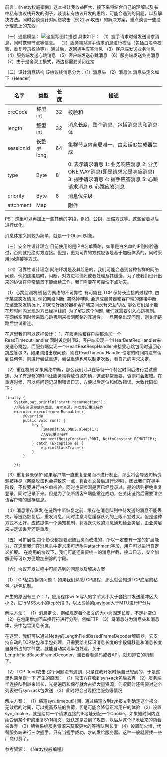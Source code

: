 前言：《Netty权威指南》这本书让我收益巨大，接下来将结合自己的理解以及书中私有协议栈开发的例子，谈谈私有协议开发的思路，可能会遇到的问题，以及解决方法。同时会谈谈针对网络攻击（例如syn攻击）的解决方案。重点谈谈一些设计理念上的东西。

（一）通信模型：
![这里写图片描述](http://img.blog.csdn.net/20170627140731118?watermark/2/text/aHR0cDovL2Jsb2cuY3Nkbi5uZXQvS2lsbHVhWm9sZHljaw==/font/5a6L5L2T/fontsize/400/fill/I0JBQkFCMA==/dissolve/70/gravity/SouthEast)
具体如下：
（1）握手请求时候发送请求消息，同时携带节点等信息。
（2）服务端对握手请求消息进行校验（包括白名单校验，重复登录校验等）。通过后，返回握手应答消息
（3）客户端发送业务消息
（4）服务端发送心跳消息
（5）客户端发送心跳消息
（6）服务端发送业务消息
（7）由于是全双工模式，两边都需要关闭连接

（二）设计消息结构
该协议栈消息分为：（1）消息头 （2）消息体
消息头定义如下（Header）

| 名字 | 类型 | 长度 | 描述
| --- | --- | --- | --- |
| crcCode   |整型 int	|32	| 校验和 |
| length   |整型 int	|32	|消息长度，整个消息，包括消息头和消息体 |
| sessionId|长整型long|	64|	集群节点内全局唯一，由会话ID生成器生成 |
| type|	Byte | 8 |	0: 表示请求消息 1: 业务响应消息 2: 业务ONE WAY消息(即是请求又是响应消息) 3: 握手请求消息 4: 握手应答消息 5: 心跳请求消息 6: 心跳应答消息 | 
| priority|Byte | 8|	消息优先级 |
| attchment |Map| |	附件 |
PS：这里可以再加上一些其他的字段，例如，公钥，压缩方式等。这些留着以后进行优化。

消息体定义则较为简单，就是一个Object对象。


（三）安全性设计理念
目前使用的是IP白名单策略，如果是白名单的IP则校验通过，否则就拒绝对方连接。但是，更为可靠的方式应该是基于加密体系的，同时采用ssl连接等方式。

（四）可靠性设计理念
网络环境是及其险恶的，我们可能会遇到各种各样的网络问题，例如连接超时，闪断，对方进程僵死或者处理及其缓慢。为了使我们设计出来的协议在异常情景下能继续工作，我们需要在可靠性下点功夫。

（1）心跳监测机制
因为网络的不可靠性, 有可能在 TCP 保持长连接的过程中, 由于某些突发情况, 例如网络闪断, 突然掉电等, 会造成服务器和客户端的连接中断. 在这些突发情况下, 如果恰好服务器和客户端之间没有交互的话, 那么它们是不能在短时间内发现对方已经掉线的. 为了解决这个问题, 我们就需要引入心跳机制。在网络空闲时候采取心跳机制来检测网络的互通性。一旦网络出现问题，则关闭链路后尝试重连。

在这里我们可以这样设计：
1，在服务端和客户端都添加一个ReadTimeoutHandler,同时设定时间2，客户端实现一个HearBeatReqHandler来发送心跳包，而服务端实现一个HeartBeatRespHandler来接受心跳包同时返回心跳应答包
3，如果网络出现问题，则在ReadTimeoutHandler设定的时间内没有读到任何包，则进行尝试重连，尝试重连也可以制定次数，看自己的需求决定。

（2）重连机制
如果网络中断，那么我们可以在等待一个特定时间后进行尝试重连，为了有足够的时间让服务端释放资源句柄，这点非常重要，否则将会报错。在重连时候，可以将问题记录到错误日志，方便以后定位和修改错误。大致代码如下：

```
finally {
	System.out.println("start reconnecting");
	//所有资源释放完成后，清空资源，再次发起重连操作
	executor.execute(new Runnable(){
		@Override
		public void run() {					
			try {
				TimeUnit.SECONDS.sleep(1);
				//发起重连操作
				connect(NettyConstant.PORT, NettyConstant.REMOTEIP);
			} catch (Exception e) {				
				e.printStackTrace();
			}			
		}
		
	});
```

（3）重复登录保护
如果客户端一直重复登录而不进行制止，那么将会导致句柄资源被耗尽（网络攻击也会导致这一点，将会本文最后进行说明）。因此我们在握手阶段，不仅要进行白名单校验，同时也要检测是否已经登录过。是的话则拒绝重复登录，同时记录下来。但是为了使断线客户端能重连成功，在关闭链路后需要清空该客户端的缓存信息。

（4）消息缓存重发
在链路中断恢复之前，缓存在消息队列中待发送的消息不能丢失，等链路恢复后，重发消息。同时注意消息缓存队列的上限不宜过大。但是这种方式不太好。应该提供一个通知机制，将发送失败的消息通知给业务层，由业务层来决定该丢弃还是重发。

（五）可扩展性
每个协议都是要跟随业务而改进的，所以一定要有一定的扩展能力，在这里我们在消息头中定义来可选附件attachment字段，用户可以进行自定义扩展。
在商用的协议下，我们可能还需要统一的消息拦截，接口日志，安全加解密等可以方便增加删除的字段。


（六）协议开发过程中可能遇到的问题以及解决方案

（1）TCP粘包/拆包问题：
如果我们熟悉TCP编程，那么就会知道TCP底层的粘包／拆包机制。

产生的原因有三个：
1，应用程序write写入的字节大小大于套接口发送缓冲区大小
2，进行MSS大小的tcp分段
3，以太网帧的payload大于MTU进行IP分片

解决方法：
（1）消息定长，例如规定每个报文的大小为固定长度，不足补空位
（2）在包尾增加回车换行符进行分割。例如FTP
（3）将消息分为消息头和消息体，头中包含消息长度。

在这里，我们可以通过Netty的LengthFieldBasedFrameDecoder解码器，它支持自动的TCP粘包和半包处理，只需要给出标识消息长度的字段偏移量和消息长度自身所占的字节数，就能自动实现半包处理。关于LengthFieldBasedFrameDecoder，建议看看源码或者API，就知道它的机制了。


（2）TCP flood攻击
这个问题没有遇到，只是在我开发时候自己想到的，于是这里也简单谈一下
产生的原因：
（1）攻击方在收到syn+ack包后丢弃
（2）服务端半连接队列越来越长，光是遍历和保存就会占据大量资源，何况同时还需要对这个列表进行syn+ack包发送
（3）此时将会出现拒绝服务等情况

解决方案：
（1）缩短syn_timeout时间，通过缩短收到syn报文到确定这个报文无效后的时间，可以提高系统的负荷，但是可能会降低正常用户的体验
（2）设置syn_cookie，就是给每一个请求连接的IP地址分配一个Cookie，如果短时间内连续受到某个IP的重复SYN报文，就认定是受到了攻击，以后从这个IP地址来的包会被丢弃
（3）牺牲系统服务资源来获取更大的等待队列长度
（4）设置防火墙，代替服务端进行三次握手，只有当握手成功，才转发给服务器。这种一般就要找一些厂商付费了。



参考资源：
《Netty权威编程》


